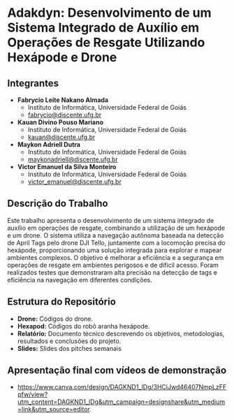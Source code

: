 # Adakdyn: Desenvolvimento de um Sistema Integrado de Auxílio em Operações de Resgate Utilizando Hexápode e Drone

## Integrantes
- **Fabrycio Leite Nakano Almada**
  - Instituto de Informática, Universidade Federal de Goiás
  - fabrycio@discente.ufg.br
- **Kauan Divino Pouso Mariano**
  - Instituto de Informática, Universidade Federal de Goiás
  - kauan@discente.ufg.br
- **Maykon Adriell Dutra**
  - Instituto de Informática, Universidade Federal de Goiás
  - maykonadriell@discente.ufg.br
- **Victor Emanuel da Silva Monteiro**
  - Instituto de Informática, Universidade Federal de Goiás
  - victor_emanuel@discente.ufg.br

## Descrição do Trabalho
Este trabalho apresenta o desenvolvimento de um sistema integrado de auxílio em operações de resgate, combinando a utilização de um hexápode e um drone. O sistema utiliza a navegação autônoma baseada na detecção de April Tags pelo drone DJI Tello, juntamente com a locomoção precisa do hexápode, proporcionando uma solução integrada para explorar e mapear ambientes complexos. O objetivo é melhorar a eficiência e a segurança em operações de resgate em ambientes perigosos e de difícil acesso. Foram realizados testes que demonstraram alta precisão na detecção de tags e eficiência na navegação em diferentes condições.

## Estrutura do Repositório
- **Drone:** Códigos do drone.
- **Hexapod:** Códigos do robô aranha hexápode.
- **Relatório:** Documento técnico descrevendo os objetivos, metodologias, resultados e conclusões do projeto.
- **Slides:** Slides dos pitches semanais

## Apresentação final com vídeos de demonstração
- https://www.canva.com/design/DAGKND1_lDg/3HCiJwd46407NmpLzFFpfw/view?utm_content=DAGKND1_lDg&utm_campaign=designshare&utm_medium=link&utm_source=editor.
